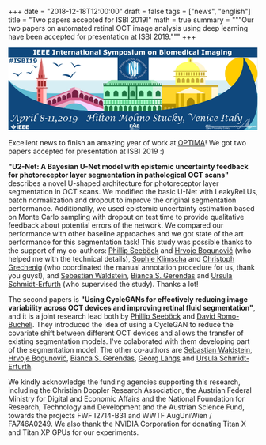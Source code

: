 +++
date = "2018-12-18T12:00:00"
draft = false
tags = ["news", "english"]
title = "Two papers accepted for ISBI 2019!"
math = true
summary = """Our two papers on automated retinal OCT image analysis using deep learning have been accepted for presentation at ISBI 2019."""
+++

![](/img/headers/ISBI_2019_banner_web-960.jpg)

Excellent news to finish an amazing year of work at [OPTIMA](https://optima.meduniwien.ac.at)! We got two papers accepted for presentation at ISBI 2019 :)

**"U2-Net: A Bayesian U-Net model with epistemic uncertainty feedback for photoreceptor layer segmentation in pathological OCT scans"** describes a novel U-shaped architecture for photoreceptor layer segmentation in OCT scans. We modified the basic U-Net with LeakyReLUs, batch normalization and dropout to improve the original segmentation performance. Additionally, we used epistemic uncertainty estimation based on Monte Carlo sampling with dropout on test time to provide qualitative feedback about potential errors of the network. We compared our performance with other baseline approaches and we got state of the art performance for this segmentation task! This study was possible thanks to the support of my co-authors: [Phillip Seeböck](https://optima.meduniwien.ac.at/about-us/team/computational-imaging-research/philipp-seeboeck/) and [Hrvoje Bogunović](https://optima.meduniwien.ac.at/about-us/team/computational-imaging-research/hrvoje-bogunovic/) (who helped me with the technical details), [Sophie Klimscha](https://optima.meduniwien.ac.at/about-us/team/clinical-research/sophie-klimscha/) and [Christoph Grechenig](https://optima.meduniwien.ac.at/about-us/team/clinical-research/christoph-grechenig/) (who coordinated the manual annotation procedure for us, thank you guys!), and [Sebastian Waldstein](https://optima.meduniwien.ac.at/about-us/team/clinical-research/sebastian-waldstein/), [Bianca S. Gerendas](https://optima.meduniwien.ac.at/about-us/team/clinical-research/bianca-s-gerendas/) and [Ursula Schmidt-Erfurth](https://optima.meduniwien.ac.at/about-us/team/clinical-research/ursula-schmidt-erfurth/) (who supervised the study). Thanks a lot!

The second papers is **"Using CycleGANs for effectively reducing image variability across OCT devices and improving retinal fluid segmentation"**, and it is a joint research lead both by [Phillip Seeböck](https://optima.meduniwien.ac.at/about-us/team/computational-imaging-research/philipp-seeboeck/) and [David Romo-Bucheli](https://optima.meduniwien.ac.at/about-us/team/computational-imaging-research/david-romo-bucheli/). They introduced the idea of using a CycleGAN to reduce the covariate shift between different OCT devices and allows the transfer of existing segmentation models. I've colaborated with them developing part of the segmentation model. The other co-authors are [Sebastian Waldstein](https://optima.meduniwien.ac.at/about-us/team/clinical-research/sebastian-waldstein/), [Hrvoje Bogunović](https://optima.meduniwien.ac.at/about-us/team/computational-imaging-research/hrvoje-bogunovic/), [Bianca S. Gerendas](https://optima.meduniwien.ac.at/about-us/team/clinical-research/bianca-s-gerendas/), [Georg Langs](https://optima.meduniwien.ac.at/about-us/team/computational-imaging-research/georg-langs/) and [Ursula Schmidt-Erfurth](https://optima.meduniwien.ac.at/about-us/team/clinical-research/ursula-schmidt-erfurth/).

We kindly acknowledge the funding agencies supporting this research, including the Christian Doppler Research Association, the Austrian Federal Ministry for Digital and Economic Affairs and the National Foundation for Research, Technology and Development and the Austrian Science Fund, towards the projects FWF I2714-B31 and WWTF AugUniWien / FA746A0249. We also thank the NVIDIA Corporation for donating Titan X and Titan XP GPUs for our experiments.